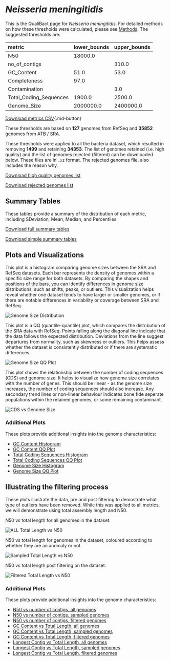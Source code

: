 # *Neisseria meningitidis*

This is the QualiBact page for *Neisseria meningitidis*. For detailed methods on how these thresholds were calculated, please see [Methods](../../methods.md).
The suggested thresholds are: 

| metric                 | lower_bounds   | upper_bounds   |
|:-----------------------|:---------------|:---------------|
| N50                    | 18000.0        |                |
| no_of_contigs          |                | 310.0          |
| GC_Content             | 51.0           | 53.0           |
| Completeness           | 97.0           |                |
| Contamination          |                | 3.0            |
| Total_Coding_Sequences | 1900.0         | 2500.0         |
| Genome_Size            | 2000000.0      | 2400000.0      |

[Download metrics CSV](Neisseria_meningitidis_metrics.csv){.md-button}


These thresholds are based on **127** genomes from RefSeq and **35852** genomes from ATB / SRA.

These thresholds were applied to all the bacteria dataset, which resulted in removing **1499** and retaining **34353**.
The list of genomes retained (i.e. high quality) and the list of genomes rejected (filtered) can be downloaded below. These files are in `.xz` format. The rejected genomes file, also includes the reason why.

[Download high quality genomes list](Neisseria_meningitidis_high_quality_genomes.csv.xz)


[Download rejected genomes list](Neisseria_meningitidis_filtered_out_genomes.csv.xz)



## Summary Tables
These tables provide a summary of the distribution of each metric, including SDeviation, Mean, Median, and Percentiles.

[Download full summary tables](summary.csv)

[Download simple summary tables](selected_summary.csv)

## Plots and Visualizations

This plot is a histogram comparing genome sizes between the SRA and RefSeq datasets. Each bar represents the density of genomes within a specific size range for both datasets. By comparing the shapes and positions of the bars, you can identify differences in genome size distributions, such as shifts, peaks, or outliers. This visualization helps reveal whether one dataset tends to have larger or smaller genomes, or if there are notable differences in variability or coverage between SRA and RefSeq.

![Genome Size Distribution](Genome_Size_refseq_histogram_kde.png)

This plot is a QQ (quantile-quantile) plot, which compares the distribution of the SRA data with RefSeq. Points falling along the diagonal line indicate that the data follows the expected distribution. Deviations from the line suggest departures from normality, such as skewness or outliers. This helps assess whether the dataset is consistently distributed or if there are systematic differences.

![Genome Size QQ Plot](Genome_Size_refseq_qqplot.png)

This plot shows the relationship between the number of coding sequences (CDS) and genome size. It helps to visualize how genome size correlates with the number of genes. This should be linear - as the genome size increases, the number of coding sequences should also increase. Any secondary trend lines or non-linear behaviour indicates bone fide seperate populations within the retained genomes, or some remaining contaminant. 

![CDS vs Genome Size](Neisseria_meningitidis_CDS_vs_Genome_Size.png)

### Additional Plots

These plots provide additional insights into the genome characteristics:

- [GC Content Histogram](GC_Content_refseq_histogram_kde.png)
- [GC Content QQ Plot](GC_Content_refseq_qqplot.png)
- [Total Coding Sequences Histogram](Total_Coding_Sequences_refseq_histogram_kde.png)
- [Total Coding Sequences QQ Plot](Total_Coding_Sequences_refseq_qqplot.png)
- [Genome Size Histogram](Genome_Size_refseq_histogram_kde.png)
- [Genome Size QQ Plot](Genome_Size_refseq_qqplot.png)
## Illustrating the filtering process
These plots illustrate the data, pre and post filtering to demostrate what type of outliers have been removed. While this was applied to all metrics, we will demonstrate using total assembly length and N50.

N50 vs total length for all genomes in the dataset.

![ALL Total Length vs N50](Neisseria_meningitidis_all_total_length_N50.png)

N50 vs total length for genomes in the dataset, coloured according to whether they are an anomaly or not.

![Sampled Total Length vs N50](Neisseria_meningitidis_sample_total_length_N50.png)

N50 vs total length post filtering on the dataset.

![Filtered Total Length vs N50](Neisseria_meningitidis_filt_total_length_N50.png)

### Additional Plots

These plots provide additional insights into the genome characteristics:

- [N50 vs number of contigs, all genomes](Neisseria_meningitidis_all_N50_number.png)
- [N50 vs number of contigs, sampled genomes](Neisseria_meningitidis_sample_N50_number.png)
- [N50 vs number of contigs, filtered genomes](Neisseria_meningitidis_filt_N50_number.png)
- [GC Content vs Total Length, all genomes](Neisseria_meningitidis_all_total_length_GC_Content.png)
- [GC Content vs Total Length, sampled genomes](Neisseria_meningitidis_sample_total_length_GC_Content.png)
- [GC Content vs Total Length, filtered genomes](Neisseria_meningitidis_filt_total_length_GC_Content.png)
- [Longest Contig vs Total Length, all genomes](Neisseria_meningitidis_all_total_length_longest.png)
- [Longest Contig vs Total Length, sampled genomes](Neisseria_meningitidis_sample_total_length_longest.png)
- [Longest Contig vs Total Length, filtered genomes](Neisseria_meningitidis_filt_total_length_longest.png)
